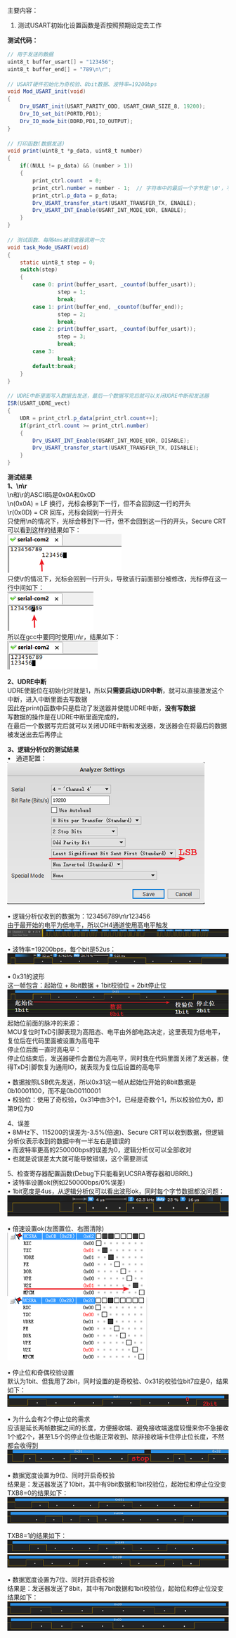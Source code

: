 主要内容：<br>
1. 测试USART初始化设置函数是否按照预期设定去工作

**测试代码：**<br>
```java
// 用于发送的数据
uint8_t buffer_usart[] = "123456";
uint8_t buffer_end[] = "789\n\r";

// USART硬件初始化为奇校验、8bit数据、波特率=19200bps
void Mod_USART_init(void)
{
    Drv_USART_init(USART_PARITY_ODD, USART_CHAR_SIZE_8, 19200);
    Drv_IO_set_bit(PORTD,PD1);
    Drv_IO_mode_bit(DDRD,PD1,IO_OUTPUT);
}

// 打印函数(数据发送)
void print(uint8_t *p_data, uint8_t number)
{
    if((NULL != p_data) && (number > 1))
    {
        print_ctrl.count  = 0;
        print_ctrl.number = number - 1;  // 字符串中的最后一个字节是'\0'，不需要发送
        print_ctrl.p_data = p_data;
        Drv_USART_transfer_start(USART_TRANSFER_TX, ENABLE);
        Drv_USART_INT_Enable(USART_INT_MODE_UDR, ENABLE);
    }
}

// 测试函数、每隔4ms被调度器调用一次
void task_Mode_USART(void)
{
    static uint8_t step = 0;
    switch(step)
    {
        case 0: print(buffer_usart, _countof(buffer_usart));
                step = 1;
                break;
        case 1: print(buffer_end, _countof(buffer_end));
                step = 2;
                break;
        case 2: print(buffer_usart, _countof(buffer_usart));
                step = 3;
                break;
        case 3:
                break;
        default:break;
    }
}

// UDRE中断里面写入数据去发送，最后一个数据写完后就可以关闭UDRE中断和发送器
ISR(USART_UDRE_vect)
{
    UDR = print_ctrl.p_data[print_ctrl.count++];
    if(print_ctrl.count >= print_ctrl.number)
    {
        Drv_USART_INT_Enable(USART_INT_MODE_UDR, DISABLE);
        Drv_USART_transfer_start(USART_TRANSFER_TX, DISABLE);
    }
}
```

**测试结果**<br>
**1、\n\r**<br>
\n和\r的ASCII码是0x0A和0x0D<br>
\n(0x0A) = LF 换行，光标会移到下一行，但不会回到这一行的开头<br>
\r(0x0D) = CR 回车，光标会回到一行开头<br>
只使用\n的情况下，光标会移到下一行，但不会回到这一行的开头，Secure CRT可以看到这样的结果如下：<br>
![\n](/lessons/1010-USART/1001-USART-option/material/n_LF.png)<br>
只使\r的情况下，光标会回到一行开头，导致该行前面部分被修改，光标停在这一行中间如下：<br>
![\r](/lessons/1010-USART/1001-USART-option/material/r_CR.png)<br>
所以在gcc中要同时使用\n\r，结果如下：<br>
![\n\r](/lessons/1010-USART/1001-USART-option/material/nr_LF_CR.png)<br>

**2、UDRE中断**<br>
UDRE使能位在初始化时就是1，所以**只需要启动UDR中断**，就可以直接激发这个中断，进入中断里面去写数据<br>
因此在print()函数中只是启动了发送器并使能UDRE中断，**没有写数据**<br>
写数据的操作是在UDRE中断里面完成的，<br>
在最后一个数据写完后就可以关闭UDRE中断和发送器，发送器会在将最后的数据被发送出去后再停止<br>

**3、逻辑分析仪的测试结果**<br>
•   通道配置：<br>
![Logic option](/lessons/1010-USART/1001-USART-option/material/Logic_option.png)<br>

•  逻辑分析仪收到的数据为：123456789\n\r123456<br>
由于最开始的电平为低电平，所以CH4通道使用高电平触发<br>
![123456789](/lessons/1010-USART/1001-USART-option/material/123456789.png)<br>

•  波特率=19200bps，每个bit是52us：<br>
![1](/lessons/1010-USART/1001-USART-option/material/1.png)<br>

•  0x31的波形<br>
这一帧包含：起始位 + 8bit数据 + 1bit校验位 + 2bit停止位<br>
![0x31](/lessons/1010-USART/1001-USART-option/material/0x31.png)<br>
起始位前面的脉冲的来源：<br>
MCU复位时TxD引脚表现为高阻态、电平由外部电路决定，这里表现为低电平，复位后在代码里面被设置为高电平<br>
停止位后面一直时高电平：<br>
停止位结束后，发送器硬件会置位为高电平，同时我在代码里面关闭了发送器，使得TxD引脚恢复为通用IO，就表现为复位后设置的高电平<br>

•  数据按照LSB优先发送，所以0x31这一帧从起始位开始的8bit数据是0b10001100，而不是0b00110001<br>
•  校验位：使用了奇校验，0x31中由3个1，已经是奇数个1，所以校验位为0，即第9位为0<br>

4、误差<br>
•   8MHz下、115200的误差为-3.5%(倍速)、Secure CRT可以收到数据，但逻辑分析仪表示收到的数据中有一半左右是错误的<br>
•   而波特率更高的250000bps的误差为0，逻辑分析仪可以全部收对<br>
•   也就是说误差太大就可能导致错误，这个需要测试<br>

5、检查寄存器配置函数(Debug下只能看到UCSRA寄存器和UBRRL)<br>
•   波特率设置ok(例如250000bps/0%误差)<br>
•   1bit宽度是4us，从逻辑分析仪可以看出波形ok，同时每个字节数据都没问题：<br>
![width](/lessons/1010-USART/1001-USART-option/material/width.png)<br>

•  倍速设置ok(左图置位、右图清除)<br>
![U2X_set](/lessons/1010-USART/1001-USART-option/material/U2X_set.png)
![U2X_clear](/lessons/1010-USART/1001-USART-option/material/U2X_clear.png)<br>

•  停止位和奇偶校验设置<br>
默认为1bit、但我用了2bit，同时设置的是奇校验、0x31的校验位bit7应是0，结果如下：<br>
![odd_stopv](/lessons/1010-USART/1001-USART-option/material/odd_stop.png)<br>

•  为什么会有2个停止位的需求<br>
应该是延长两帧数据之间的长度，方便接收端、避免接收端速度较慢来你不急接收<br>
1个或2个，甚至1.5个的停止位也能正常收到、除非接收端卡住停止位长度，不然都会收得到<br>
![stop](/lessons/1010-USART/1001-USART-option/material/stop.png)<br>

•  数据宽度设置为9位、同时开启奇校验<br>
结果是：发送器发送了10bit，其中有9bit数据和1bit校验位，起始位和停止位没变<br>
TXB8=0的结果如下：<br>
![TXB8=0_0x031](/lessons/1010-USART/1001-USART-option/material/TXB8=0_0x031.png)<br>
![TXB8=0_0x00A](/lessons/1010-USART/1001-USART-option/material/TXB8=0_0x00A.png)<br>

TXB8=1的结果如下：<br>
![TXB8=1_0x131](/lessons/1010-USART/1001-USART-option/material/TXB8=1_0x131.png)<br>
![TXB8=1_0x139](/lessons/1010-USART/1001-USART-option/material/TXB8=1_0x139.png)<br>

•  数据宽度设置为7位、同时开启奇校验<br>
结果是：发送器发送了8bit，其中有7bit数据和1bit校验位，起始位和停止位没变<br>
结果如下：<br>
![7bit_0x39](/lessons/1010-USART/1001-USART-option/material/7bit_0x39.png)<br>
![7bit_0x0D](/lessons/1010-USART/1001-USART-option/material/7bit_0x0D.png)<br>

